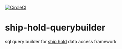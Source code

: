 [![CircleCI](https://circleci.com/gh/zorro-del-caribe/ship-hold-querybuilder.svg?style=svg)](https://circleci.com/gh/zorro-del-caribe/ship-hold-querybuilder)

# ship-hold-querybuilder

sql query builder for [ship hold](https://github.com/zorro-del-caribe/ship-hold) data access framework
